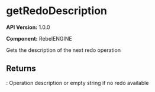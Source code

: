 # getRedoDescription

**API Version:** 1.0.0

**Component:** RebelENGINE

Gets the description of the next redo operation

## Returns

: Operation description or empty string if no redo available

